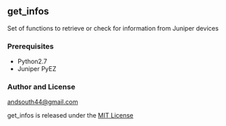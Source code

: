 ## get_infos

Set of functions to retrieve or check for information from Juniper devices

### Prerequisites
* Python2.7
* Juniper PyEZ

### Author and License

andsouth44@gmail.com

get_infos is released under the [MIT License](License.txt)
